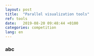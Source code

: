 ```yaml
---
layout: post
title:  "Parallel visualization tools"
ref: tools
date:   2019-08-20 09:48:44 +0100
categories: competition
lang: en
---
```




### abc

